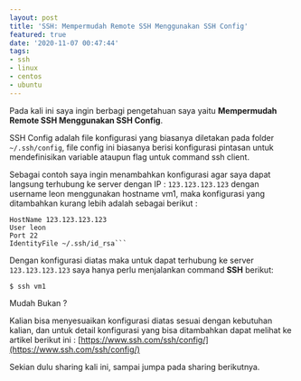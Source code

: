```yaml
---
layout: post
title: 'SSH: Mempermudah Remote SSH Menggunakan SSH Config'
featured: true
date: '2020-11-07 00:47:44'
tags:
- ssh
- linux
- centos
- ubuntu
---
```


Pada kali ini saya ingin berbagi pengetahuan saya yaitu **Mempermudah Remote SSH Menggunakan SSH Config**.

SSH Config adalah file konfigurasi yang biasanya diletakan pada folder `~/.ssh/config`, file config ini biasanya berisi konfigurasi pintasan untuk mendefinisikan variable ataupun flag untuk command ssh client.

Sebagai contoh saya ingin menambahkan konfigurasi agar saya dapat langsung terhubung ke server dengan IP : `123.123.123.123` dengan username leon menggunakan hostname vm1, maka konfigurasi yang ditambahkan kurang lebih adalah sebagai berikut :

<!--kg-card-begin: markdown-->

    HostName 123.123.123.123
    User leon
    Port 22
    IdentityFile ~/.ssh/id_rsa```

<!--kg-card-end: markdown-->

Dengan konfigurasi diatas maka untuk dapat terhubung ke server `123.123.123.123` saya hanya perlu menjalankan command **SSH** berikut:

<!--kg-card-begin: markdown-->

`$ ssh vm1`

<!--kg-card-end: markdown-->

Mudah Bukan ?

Kalian bisa menyesuaikan konfigurasi diatas sesuai dengan kebutuhan kalian, dan untuk detail konfigurasi yang bisa ditambahkan dapat melihat ke artikel berikut ini : [https://www.ssh.com/ssh/config/](https://www.ssh.com/ssh/config/)

Sekian dulu sharing kali ini, sampai jumpa pada sharing berikutnya.

